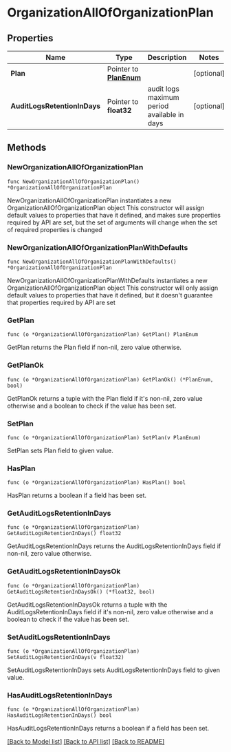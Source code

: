 # OrganizationAllOfOrganizationPlan

## Properties

Name | Type | Description | Notes
------------ | ------------- | ------------- | -------------
**Plan** | Pointer to [**PlanEnum**](PlanEnum.md) |  | [optional] 
**AuditLogsRetentionInDays** | Pointer to **float32** | audit logs maximum period available in days | [optional] 

## Methods

### NewOrganizationAllOfOrganizationPlan

`func NewOrganizationAllOfOrganizationPlan() *OrganizationAllOfOrganizationPlan`

NewOrganizationAllOfOrganizationPlan instantiates a new OrganizationAllOfOrganizationPlan object
This constructor will assign default values to properties that have it defined,
and makes sure properties required by API are set, but the set of arguments
will change when the set of required properties is changed

### NewOrganizationAllOfOrganizationPlanWithDefaults

`func NewOrganizationAllOfOrganizationPlanWithDefaults() *OrganizationAllOfOrganizationPlan`

NewOrganizationAllOfOrganizationPlanWithDefaults instantiates a new OrganizationAllOfOrganizationPlan object
This constructor will only assign default values to properties that have it defined,
but it doesn't guarantee that properties required by API are set

### GetPlan

`func (o *OrganizationAllOfOrganizationPlan) GetPlan() PlanEnum`

GetPlan returns the Plan field if non-nil, zero value otherwise.

### GetPlanOk

`func (o *OrganizationAllOfOrganizationPlan) GetPlanOk() (*PlanEnum, bool)`

GetPlanOk returns a tuple with the Plan field if it's non-nil, zero value otherwise
and a boolean to check if the value has been set.

### SetPlan

`func (o *OrganizationAllOfOrganizationPlan) SetPlan(v PlanEnum)`

SetPlan sets Plan field to given value.

### HasPlan

`func (o *OrganizationAllOfOrganizationPlan) HasPlan() bool`

HasPlan returns a boolean if a field has been set.

### GetAuditLogsRetentionInDays

`func (o *OrganizationAllOfOrganizationPlan) GetAuditLogsRetentionInDays() float32`

GetAuditLogsRetentionInDays returns the AuditLogsRetentionInDays field if non-nil, zero value otherwise.

### GetAuditLogsRetentionInDaysOk

`func (o *OrganizationAllOfOrganizationPlan) GetAuditLogsRetentionInDaysOk() (*float32, bool)`

GetAuditLogsRetentionInDaysOk returns a tuple with the AuditLogsRetentionInDays field if it's non-nil, zero value otherwise
and a boolean to check if the value has been set.

### SetAuditLogsRetentionInDays

`func (o *OrganizationAllOfOrganizationPlan) SetAuditLogsRetentionInDays(v float32)`

SetAuditLogsRetentionInDays sets AuditLogsRetentionInDays field to given value.

### HasAuditLogsRetentionInDays

`func (o *OrganizationAllOfOrganizationPlan) HasAuditLogsRetentionInDays() bool`

HasAuditLogsRetentionInDays returns a boolean if a field has been set.


[[Back to Model list]](../README.md#documentation-for-models) [[Back to API list]](../README.md#documentation-for-api-endpoints) [[Back to README]](../README.md)



